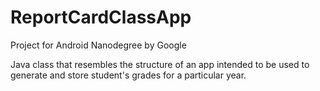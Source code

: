 # ReportCardClassApp
Project for Android Nanodegree by Google

Java class that resembles the structure of an app intended to be used to generate and store student's grades for a particular year. 
